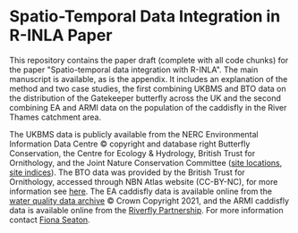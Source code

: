 # Spatio-Temporal Data Integration in R-INLA Paper

This repository contains the paper draft (complete with all code chunks) for the paper "Spatio-temporal data integration with R-INLA". The main manuscript is available, as is the appendix. It includes an explanation of the method and two case studies, the first combining UKBMS and BTO data on the distribution of the Gatekeeper butterfly across the UK and the second combining EA and ARMI data on the population of the caddisfly in the River Thames catchment area. 

The UKBMS data is publicly available from the NERC Environmental Information Data Centre © copyright and database right Butterfly Conservation, the Centre for Ecology & Hydrology, British Trust for Ornithology, and the Joint Nature Conservation Committee ([site locations](https://doi.org/10.5285/8a41e1c8-3018-44f1-8d0a-c1b1ad957fc9), [site indices](https://doi.org/10.5285/180a1c76-bceb-4264-872b-deddfe67b3de)). The BTO data was provided by the British Trust for Ornithology, accessed through NBN Atlas website (CC-BY-NC), for more information see [here](https://registry.nbnatlas.org/public/show/dr529). The EA caddisfly data is available online from the [water quality data archive](https://environment.data.gov.uk/water-quality/) © Crown Copyright 2021, and the ARMI caddisfly data is available online from the [Riverfly Partnership](https://riverflies.fba.org.uk/riverflies-gis-home). For more information contact [Fiona Seaton](https://www.ceh.ac.uk/staff/fiona-seaton).
